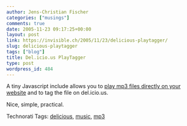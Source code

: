 ```yaml
---
author: Jens-Christian Fischer
categories: ["musings"]
comments: true
date: 2005-11-23 09:17:25+00:00
layout: post
link: https://invisible.ch/2005/11/23/delicious-playtagger/
slug: delicious-playtagger
tags: ["blog"]
title: Del.icio.us PlayTagger
type: post
wordpress_id: 484
---
```



A tiny Javascript include allows you to [play mp3 files directly on your website](https://del.icio.us/help/playtagger) and to tag the file on del.icio.us.



Nice, simple, practical.





Technorati Tags: [delicious](https://technorati.com/tag/delicious), [music](https://technorati.com/tag/music), [mp3](https://technorati.com/tag/mp3)
